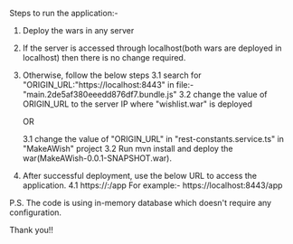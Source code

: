 Steps to run the application:-

1. Deploy the wars in any server

2. If the server is accessed through localhost(both wars are deployed in localhost) then there is no change required.

3. Otherwise, follow the below steps
	3.1 search for "ORIGIN_URL:"https://localhost:8443" in file:- "main.2de5af380eeedd876df7.bundle.js"
	3.2 change the value of ORIGIN_URL to the server IP where "wishlist.war" is deployed
	
	OR
	
	3.1 change the value of "ORIGIN_URL" in "rest-constants.service.ts" in "MakeAWish" project
	3.2 Run mvn install and deploy the war(MakeAWish-0.0.1-SNAPSHOT.war).
	
4. After successful deployment, use the below URL to access the application.
	4.1 https://<hostname>:<port>/app
		For example:- https://localhost:8443/app
	
P.S. The code is using in-memory database which doesn't require any configuration.

Thank you!!

